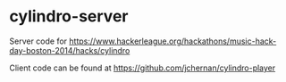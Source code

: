 cylindro-server
===============
Server code for https://www.hackerleague.org/hackathons/music-hack-day-boston-2014/hacks/cylindro

Client code can be found at https://github.com/jchernan/cylindro-player
